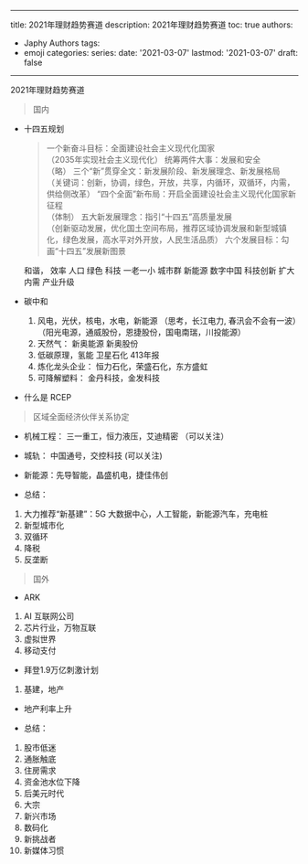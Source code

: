 
---
title: 2021年理财趋势赛道
description: 2021年理财趋势赛道
toc: true
authors:
  - Japhy Authors
tags:
  - emoji
categories:
series:
date: '2021-03-07'
lastmod: '2021-03-07'
draft: false
---

2021年理财趋势赛道
<!--more-->

> 国内

* 十四五规划
  > 一个新奋斗目标：全面建设社会主义现代化国家 <br> （2035年实现社会主义现代化）
    统筹两件大事：发展和安全 <br>（略）
    三个“新”贯穿全文：新发展阶段、新发展理念、新发展格局<br>（关键词：创新，协调，绿色，开放，共享，内循环，双循环，内需，供给侧改革）
    “四个全面”新布局：开启全面建设社会主义现代化国家新征程<br> （体制）
    五大新发展理念：指引“十四五”高质量发展<br> （创新驱动发展，优化国土空间布局，推荐区域协调发展和新型城镇化，绿色发展，高水平对外开放，人民生活品质）
    六个发展目标：勾画“十四五”发展新图景

    和谐， 效率
    人口 绿色 科技
    一老一小 城市群 新能源 数字中国 科技创新
    扩大内需 产业升级

* 碳中和
  1. 风电，光伏，核电，水电，新能源 （思考，长江电力,  春汛会不会有一波）（阳光电源，通威股份，恩捷股份，国电南瑞，川投能源）
  2. 天然气： 新奥能源 新奥股份
  3. 低碳原理，氢能  卫星石化 413年报
  4. 炼化龙头企业： 恒力石化，荣盛石化，东方盛虹
  5. 可降解塑料： 金丹科技，金发科技


* 什么是 RCEP

> 区域全面经济伙伴关系协定

* 机械工程： 三一重工，恒力液压，艾迪精密 （可以关注）
* 城轨： 中国通号，交控科技 (可以关注)
* 新能源：先导智能，晶盛机电，捷佳伟创


* 总结：
1. 大力推荐“新基建”：5G 大数据中心，人工智能，新能源汽车，充电桩
2. 新型城市化
3. 双循环
4. 降税
5. 反垄断



> 国外

* ARK

1. AI 互联网公司
2. 芯片行业，万物互联
3. 虚拟世界
4. 移动支付

* 拜登1.9万亿刺激计划
1. 基建，地产

* 地产利率上升

* 总结：
1. 股市低迷
2. 通胀触底
3. 住房需求
4. 资金池水位下降
5. 后美元时代
6. 大宗
7. 新兴市场
8. 数码化
9. 新挑战者
10. 新媒体习惯